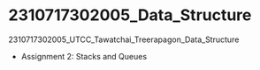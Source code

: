# 2310717302005_Data_Structure
2310717302005_UTCC_Tawatchai_Treerapagon_Data_Structure
* Assignment 2: Stacks and Queues
